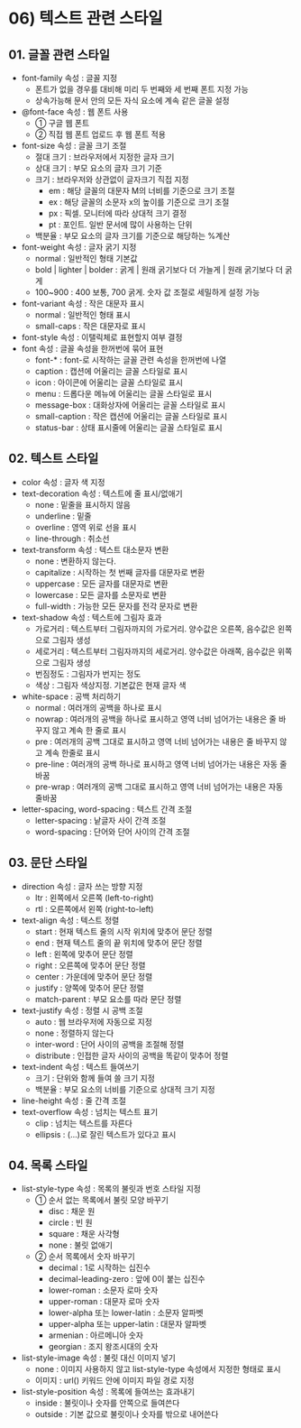 # 06) 텍스트 관련 스타일

## 01. 글꼴 관련 스타일

- font-family 속성 : 글꼴 지정
    - 폰트가 없을 경우를 대비해 미리 두 번째와 세 번째 폰트 지정 가능
    - 상속가능해 문서 안의 모든 자식 요소에 계속 같은 글꼴 설정
- @font-face 속성 : 웹 폰트 사용
    - ① 구글 웹 폰트
    - ② 직접 웹 폰트 업로드 후 웹 폰트 적용
- font-size 속성 : 글꼴 크기 조절
    - 절대 크기 : 브라우저에서 지정한 글자 크기
    - 상대 크기 : 부모 요소의 글자 크기 기준
    - 크기 : 브라우저와 상관없이 글자크기 직접 지정
        - em : 해당 글꼴의 대문자 M의 너비를 기준으로 크기 조절
        - ex : 해당 글꼴의 소문자 x의 높이를 기준으로 크기 조절
        - px : 픽셀. 모니터에 따라 상대적 크기 결정
        - pt : 포인트. 일반 문서에 많이 사용하는 단위
    - 백분율 : 부모 요소의 글자 크기를 기준으로 해당하는 %계산
- font-weight 속성 : 글자 굵기 지정
    - normal : 일반적인 형태 기본값
    - bold | lighter | bolder : 굵게 | 원래 굵기보다 더 가늘게 | 원래 굵기보다 더 굵게
    - 100~900 : 400 보통, 700 굵게. 숫자 값 조절로 세밀하게 설정 가능
- font-variant 속성 : 작은 대문자 표시
    - normal : 일반적인 형태 표시
    - small-caps : 작은 대문자로 표시
- font-style 속성 : 이탤릭체로 표현할지 여부 결정
- font 속성 : 글꼴 속성을 한꺼번에 묶어 표현
    - font-* : font-로 시작하는 글꼴 관련 속성을 한꺼번에 나열
    - caption : 캡션에 어울리는 글꼴 스타일로 표시
    - icon : 아이콘에 어울리는 글꼴 스타일로 표시
    - menu : 드롭다운 메뉴에 어울리는 글꼴 스타일로 표시
    - message-box : 대화상자에 어울리는 글꼴 스타일로 표시
    - small-caption : 작은 캡션에 어울리는 글꼴 스타일로 표시
    - status-bar : 상태 표시줄에 어울리는 글꼴 스타일로 표시

## 02. 텍스트 스타일

- color 속성 : 글자 색 지정
- text-decoration 속성 : 텍스트에 줄 표시/없애기
    - none : 밑줄을 표시하지 않음
    - underline : 밑줄
    - overline : 영역 위로 선을 표시
    - line-through : 취소선
- text-transform 속성 : 텍스트 대소문자 변환
    - none : 변환하지 않는다.
    - capitalize : 시작하는 첫 번째 글자를 대문자로 변환
    - uppercase : 모든 글자를 대문자로 변환
    - lowercase : 모든 글자를 소문자로 변환
    - full-width : 가능한 모든 문자를 전각 문자로 변환
- text-shadow 속성 : 텍스트에 그림자 효과
    - 가로거리 : 텍스트부터 그림자까지의 가로거리. 양수값은 오른쪽, 음수값은 왼쪽으로 그림자 생성
    - 세로거리 : 텍스트부터 그림자까지의 세로거리. 양수값은 아래쪽, 음수값은 위쪽으로 그림자 생성
    - 번짐정도 : 그림자가 번지는 정도
    - 색상 : 그림자 색상지정. 기본값은 현재 글자 색
- white-space : 공백 처리하기
    - normal : 여러개의 공백을 하나로 표시
    - nowrap : 여러개의 공백을 하나로 표시하고 영역 너비 넘어가는 내용은 줄 바꾸지 않고 계속 한 줄로 표시
    - pre : 여러개의 공백 그대로 표시하고 영역 너비 넘어가는 내용은 줄 바꾸지 않고 계속 한줄로 표시
    - pre-line : 여러개의 공백 하나로 표시하고 영역 너비 넘어가는 내용은 자동 줄바꿈
    - pre-wrap : 여러개의 공백 그대로 표시하고 영역 너비 넘어가는 내용은 자동 줄바꿈
- letter-spacing, word-spacing : 텍스트 간격 조절
    - letter-spacing : 낱글자 사이 간격 조절
    - word-spacing : 단어와 단어 사이의 간격 조절

## 03. 문단 스타일

- direction 속성 : 글자 쓰는 방향 지정
    - ltr : 왼쪽에서 오른쪽 (left-to-right)
    - rtl : 오른쪽에서 왼쪽 (right-to-left)
- text-align 속성 : 텍스트 정렬
    - start : 현재 텍스트 줄의 시작 위치에 맞추어 문단 정렬
    - end : 현재 텍스트 줄의 끝 위치에 맞추어 문단 정렬
    - left : 왼쪽에 맞추어 문단 정렬
    - right : 오른쪽에 맞추어 문단 정렬
    - center : 가운데에 맞추어 문단 정렬
    - justify : 양쪽에 맞추어 문단 정렬
    - match-parent : 부모 요소를 따라 문단 정렬
- text-justify 속성 : 정렬 시 공백 조절
    - auto : 웹 브라우저에 자동으로 지정
    - none : 정렬하지 않는다
    - inter-word : 단어 사이의 공백을 조절해 정렬
    - distribute : 인접한 글자 사이의 공백을 똑같이 맞추어 정렬
- text-indent 속성 : 텍스트 들여쓰기
    - 크기 : 단위와 함께 들여 쓸 크기 지정
    - 백분율 : 부모 요소의 너비를 기준으로 상대적 크기 지정
- line-height 속성 : 줄 간격 조절
- text-overflow 속성 : 넘치는 텍스트 표기
    - clip : 넘치는 텍스트를 자른다
    - ellipsis : (...)로 잘린 텍스트가 있다고 표시

## 04. 목록 스타일

- list-style-type 속성 : 목록의 불릿과 번호 스타일 지정
    - ① 순서 없는 목록에서 불릿 모양 바꾸기
        - disc : 채운 원
        - circle : 빈 원
        - square : 채운 사각형
        - none : 불릿 없애기
    - ② 순서 목록에서 숫자 바꾸기
        - decimal : 1로 시작하는 십진수
        - decimal-leading-zero : 앞에 0이 붙는 십진수
        - lower-roman : 소문자 로마 숫자
        - upper-roman : 대문자 로마 숫자
        - lower-alpha 또는 lower-latin : 소문자 알파벳
        - upper-alpha 또는 upper-latin : 대문자 알파벳
        - armenian : 아르메니아 숫자
        - georgian : 조지 왕조시대의 숫자
- list-style-image 속성 : 불릿 대신 이미지 넣기
    - none : 이미지 사용하지 않고 list-style-type 속성에서 지정한 형태로 표시
    - 이미지 : url() 키워드 안에 이미지 파일 경로 지정
- list-style-position 속성 : 목록에 들여쓰는 효과내기
    - inside : 불릿이나 숫자를 안쪽으로 들여쓴다
    - outside : 기본 값으로 불릿이나 숫자를 밖으로 내어쓴다
